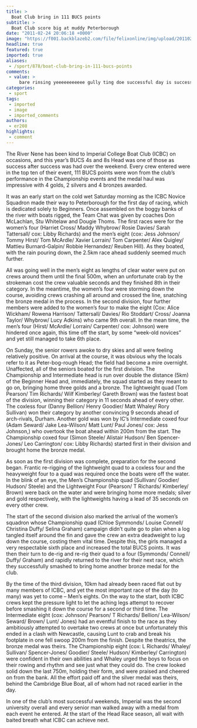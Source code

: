 ```yaml
---
title: >
  Boat Club bring in 111 BUCS points
subtitle: >
  Boat Club score big at muddy Peterborough
date: "2011-02-24 20:06:18 +0000"
image: "https://f001.backblazeb2.com/file/felixonline/img/upload/201102242000-dr910-boatclub.jpg"
headline: true
featured: true
imported: true
aliases:
 - /sport/878/boat-club-bring-in-111-bucs-points
comments:
 - value: >
     bare rinsing yeeeeeeeeeee gully ting doe successful day is successful bad hangover is bad arrarrr dont need it do mind it
categories:
 - sport
tags:
 - imported
 - image
 - imported_comments
authors:
 - er208
highlights:
 - comment
---
```


The River Nene has been kind to Imperial College Boat Club (ICBC) on occasions, and this year’s BUCS 4s and 8s Head was one of those as success after success was had over the weekend. Every crew entered were in the top ten of their event, 111 BUCS points were won from the club’s performance in the Championship events and the medal haul was impressive with 4 golds, 2 silvers and 4 bronzes awarded.

It was an early start on the cold wet Saturday morning as the ICBC Novice Squadron made their way to Peterborough for the first day of racing, which is dedicated solely to Beginners. Once assembled on the boggy banks of the river with boats rigged, the Team Chat was given by coaches Don McLachlan, Stu Whitelaw and Dougie Thoms. The first races were for the women’s four (Harriet Cross/ Maddy Whybrow/ Rosie Davies/ Sarah Tattersall/ cox: Libby Richards) and the men’s eight (cox: Jess Johnson/ Tommy Hirst/ Tom McArdle/ Xavier Lorrain/ Tom Carpenter/ Alex Quigley/ Mattieu Burnard-Galpin/ Robbie Hernandez/ Reuben Hill). As they boated, with the rain pouring down, the 2.5km race ahead suddenly seemed much further.

All was going well in the men’s eight as lengths of clear water were put on crews around them until the final 500m, when an unfortunate crab by the strokeman cost the crew valuable seconds and they finished 8th in their category. In the meantime, the women’s four were storming down the course, avoiding crews crashing all around and crossed the line, snatching the bronze medal in the process. In the second division, four further members were added to the women’s four to make the eight (Cox: Alice Wickham/ Rowena Harrison/ Tattersall/ Davies/ Rio Stoddart/ Cross/ Joanna Taylor/ Whybrow/ Lucy Adkins) who came 9th overall. In the mean time, the men’s four (Hirst/ McArdle/ Lorrain/ Carpenter/ cox: Johnson) were hindered once again, this time off the start, by some “week-old novices” and yet still managed to take 6th place.

On Sunday, the senior rowers awoke to dry skies and all were feeling relatively positive. On arrival at the course, it was obvious why the locals refer to it as Peter-bog-rough Head; the field had become a mire overnight. Unaffected, all of the seniors boated for the first division. The Championship and Intermediate head is run over double the distance (5km) of the Beginner Head and, immediately, the squad started as they meant to go on, bringing home three golds and a bronze. The lightweight quad (Tom Pearson/ Tim Richards/ Wilf Kimberley/ Gareth Brown) was the fastest boat of the division, winning their category in 11 seconds ahead of every other. The coxless four (Danny Bellion/ Henry Goodier/ Matt Whaley/ Rory Sullivan) won their category by another convincing 9 seconds ahead of arch-rivals, Durham. Another gold was won by IC’s Intermediate coxed four (Adam Seward/ Jake Lea-Wilson/ Matt Lunt/ Paul Jones/ cox: Jess Johnson,) who overtook the boat ahead within 200m from the start. The Championship coxed four (Simon Steele/ Alistair Hudson/ Ben Spencer-Jones/ Leo Carrington/ cox: Libby Richards) started first in their division and brought home the bronze medal.

As soon as the first division was complete, preparation for the second began. Frantic re-rigging of the lightweight quad to a coxless four and the heavyweight four to a quad was required once the boats were off the water. In the blink of an eye, the Men’s Championship quad (Sullivan/ Goodier/ Hudson/ Steele) and the Lightweight Four (Pearson/ T Richards/ Kimberley/ Brown) were back on the water and were bringing home more medals; silver and gold respectively, with the lightweights having a lead of 35 seconds on every other crew.

The start of the second division also marked the arrival of the women’s squadron whose Championship quad (Chloe Symmonds/ Louise Connell/ Christina Duffy/ Selina Graham) campaign didn’t quite go to plan when a log tangled itself around the fin and gave the crew an extra deadweight to lug down the course, costing them vital time. Despite this, the girls managed a very respectable sixth place and increased the total BUCS points. It was then their turn to de-rig and re-rig their quad to a four (Symmonds/ Connell/ Duffy/ Graham) and rapidly returned to the river for their next race, which they successfully smashed to bring home another bronze medal for the club.

By the time of the third division, 10km had already been raced flat out by many members of ICBC, and yet the most important race of the day (to many) was yet to come – Men’s eights. On the way to the start, both ICBC crews kept the pressure light to let the aching legs attempt to recover before smashing it down the course for a second or third time. The Intermediate eight (cox: Johnson/ Pearson/ T Richards/ Bellion/ Lea-Wilson/ Seward/ Brown/ Lunt/ Jones) had an eventful finish to the race as they ambitiously attempted to overtake two crews at once but unfortunately this ended in a clash with Newcastle, causing Lunt to crab and break his footplate in one fell swoop 200m from the finish. Despite the theatrics, the bronze medal was theirs. The Championship eight (cox: L Richards/ Whaley/ Sullivan/ Spencer-Jones/ Goodier/ Steele/ Hudson/ Kimberley/ Carrington) were confident in their own abilities and Whaley urged the boys to focus on their rowing and rhythm and see just what they could do. The crew looked solid down the last 750m, holding their form, and were praised and cheered on from the bank. All the effort paid off and the silver medal was theirs, behind the Cambridge Blue Boat, all of whom had not raced earlier in the day.

In one of the club’s most successful weekends, Imperial was the second university overall and every senior man walked away with a medal from each event he entered. At the start of the Head Race season, all wait with baited breath what ICBC can achieve next.
